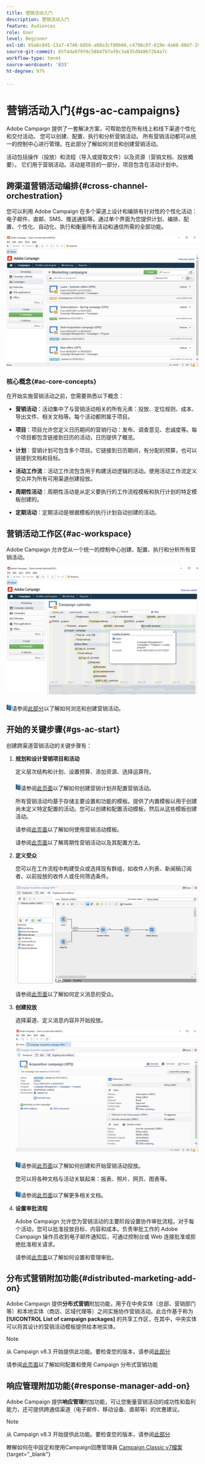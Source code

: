```yaml
---
title: 营销活动入门
description: 营销活动入门
feature: Audiences
role: User
level: Beginner
exl-id: b5a6c845-13a7-4746-b856-a08a3cf80b66,c4798c8f-619e-4a60-80d7-29b9e4c61168
source-git-commit: 65f4da979f0c5884797af0c3a835d948672b4a7c
workflow-type: tm+mt
source-wordcount: '833'
ht-degree: 97%

---
```


# 营销活动入门{#gs-ac-campaigns}

Adobe Campaign 提供了一套解决方案，可帮助您在所有线上和线下渠道个性化和交付活动。 您可以创建、配置、执行和分析营销活动。 所有营销活动都可从统一的控制中心进行管理。在此部分了解如何浏览和创建营销活动。

活动包括操作（投放）和流程（导入或提取文件）以及资源（营销文档、投放概要）。 它们用于营销活动。活动是项目的一部分，项目包含在活动计划中。

## 跨渠道营销活动编排{#cross-channel-orchestration}

您可以利用 Adobe Campaign 在多个渠道上设计和编排有针对性的个性化活动：电子邮件、直邮、SMS、推送通知等。通过单个界面为您提供计划、编排、配置、个性化、自动化、执行和衡量所有活动和通信所需的全部功能。

![](assets/campaign-tab.png)

### 核心概念{#ac-core-concepts}

在开始实施营销活动之前，您需要熟悉以下概念：

* **营销活动**：活动集中了与营销活动相关的所有元素：投放、定位规则、成本、导出文件、相关文档等。每个活动都附属于项目。

* **项目**：项目允许您定义日历期间的营销行动：发布、调查意见、忠诚度等。每个项目都包含链接到日历的活动，日历提供了概览。

* **计划**：营销计划可包含多个项目。它链接到日历期间，有分配的预算，也可以链接到文档和目标。

* **活动工作流**：活动工作流包含用于构建活动逻辑的活动。使用活动工作流定义受众并为所有可用渠道创建投放。

* **周期性活动**：周期性活动是从定义要执行的工作流程模板和执行计划的特定模板创建的。

* **定期活动**：定期活动是根据模板的执行计划自动创建的活动。

## 营销活动工作区{#ac-workspace}

Adobe Campaign 允许您从一个统一的控制中心创建、配置、执行和分析所有营销活动。

![](assets/calendar.png)

![](../assets/do-not-localize/book.png)请参阅[此部分](https://experienceleague.adobe.com/docs/campaign/automation/campaign-orchestration/set-up-campaigns.html?lang=zh-Hans)以了解如何浏览和创建营销活动。

## 开始的关键步骤{#gs-ac-start}

创建跨渠道营销活动的关键步骤有：

1. **规划和设计营销项目和活动**

   定义层次结构和计划、设置预算、添加资源、选择运算符。

   ![](../assets/do-not-localize/book.png)请参阅[此页面](https://experienceleague.adobe.com/docs/campaign/automation/campaign-orchestration/marketing-campaign-create.html?lang=zh-Hans)以了解如何创建营销计划并配置营销活动。

   所有营销活动均基于存储主要设置和功能的模板。提供了内置模板以用于创建尚未定义特定配置的活动。您可以创建和配置活动模板，然后从这些模板创建活动。

   请参阅[此页面](https://experienceleague.adobe.com/docs/campaign/automation/campaign-orchestration/marketing-campaign-templates.html?lang=zh-Hans)以了解如何使用营销活动模板。

   请参阅[此页面](https://experienceleague.adobe.com/docs/campaign/automation/campaign-orchestration/recurring-periodic-campaigns.html?lang=zh-Hans)以了解周期性营销活动以及其配置方法。

1. **定义受众**

   您可以在工作流程中构建受众或选择现有群组，如收件人列表、新闻稿订阅者、以前投放的收件人或任何筛选条件。

   ![](assets/campaign-wf.png)

   请参阅[此页面](https://experienceleague.adobe.com/docs/campaign/automation/campaign-orchestration/marketing-campaign-target.html?lang=zh-Hans)以了解如何定义消息的受众。

1. **创建投放**

   选择渠道、定义消息内容并开始投放。

   ![](assets/campaign-dashboard.png)

   ![](../assets/do-not-localize/book.png)请参阅[此页面](https://experienceleague.adobe.com/docs/campaign/automation/campaign-orchestration/marketing-campaign-deliveries.html?lang=zh-Hans)以了解如何创建和开始营销活动投放。

   您可以将各种文档与活动关联起来：报表、照片、网页、图表等。

   ![](../assets/do-not-localize/book.png)请参阅[此页面](https://experienceleague.adobe.com/docs/campaign/automation/campaign-orchestration/marketing-campaign-assets.html?lang=zh-Hans)以了解更多相关文档。

1. **设置审批流程**

   Adobe Campaign 允许您为营销活动的主要阶段设置协作审批流程。对于每个活动，您可以批准投放目标、内容和成本。负责审批工作的 Adobe Campaign 操作员收到电子邮件通知后，可通过控制台或 Web 连接批准或拒绝批准相关请求。

   请参阅[此页面](https://experienceleague.adobe.com/docs/campaign/automation/campaign-orchestration/marketing-campaign-approval.html#campaign-orchestration)以了解如何设置和管理审批。


## 分布式营销附加功能{#distributed-marketing-add-on}

Adobe Campaign 提供&#x200B;**分布式营销**&#x200B;附加功能，用于在中央实体（总部、营销部门等）和本地实体（商店、区域代理等）之间实施协作营销活动。此合作基于称为 **[!UICONTROL List of campaign packages]** 的共享工作区，在其中，中央实体可以将其设计的营销活动模板提供给本地实体。

>[!NOTE]
>
>从 Campaign v8.3 开始提供此功能。要检查您的版本，请参阅[此部分](compatibility-matrix.md#how-to-check-your-campaign-version-and-buildversion)

请参阅[此页面](https://experienceleague.adobe.com/docs/campaign/automation/distributed-marketing/about-distributed-marketing.html?lang=zh-Hans)以了解如何配置和使用 Campaign 分布式营销功能

## 响应管理附加功能{#response-manager-add-on}

Adobe Campaign 提供&#x200B;**响应管理**&#x200B;附加功能，可让您衡量营销活动的成功性和盈利能力，还可提供跨通信渠道（电子邮件、移动设备、直邮等）的优惠建议。

>[!NOTE]
>
>从 Campaign v8.3 开始提供此功能。要检查您的版本，请参阅[此部分](compatibility-matrix.md#how-to-check-your-campaign-version-and-buildversion)

[](../assets/do-not-localize/book.png) 瞭解如何在中設定和使用Campaign回應管理員 [Campaign Classic v7檔案](https://experienceleague.adobe.com/docs/campaign-classic/using/response-manager/about-response-manager.html?lang=zh-Hans){target="_blank"}

